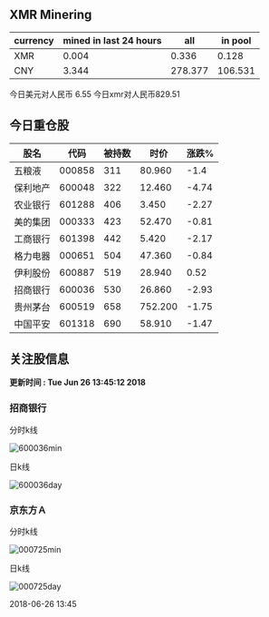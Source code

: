 ## XMR Minering

|currency|mined in last 24 hours|all|in pool|
|---|---|---|---|
|XMR|0.004|0.336|0.128|
|CNY|3.344|278.377|106.531|

今日美元对人民币 6.55	今日xmr对人民币829.51


## 今日重仓股 

|股名|代码|被持数|时价|涨跌%|
|---|---|---|---|---|
|五粮液|000858|311|80.960|-1.4|
|保利地产|600048|322|12.460|-4.74|
|农业银行|601288|406|3.450|-2.27|
|美的集团|000333|423|52.470|-0.81|
|工商银行|601398|442|5.420|-2.17|
|格力电器|000651|504|47.360|-0.84|
|伊利股份|600887|519|28.940|0.52|
|招商银行|600036|530|26.860|-2.93|
|贵州茅台|600519|658|752.200|-1.75|
|中国平安|601318|690|58.910|-1.47|

## 关注股信息
**更新时间 : Tue Jun 26 13:45:12 2018**
### 招商银行 
分时k线

![600036min](http://image.sinajs.cn/newchart/min/n/sh600036.gif)

日k线

![600036day](http://image.sinajs.cn/newchart/daily/n/sh600036.gif)

### 京东方Ａ 
分时k线

![000725min](http://image.sinajs.cn/newchart/min/n/sz000725.gif)

日k线

![000725day](http://image.sinajs.cn/newchart/daily/n/sz000725.gif)

2018-06-26 13:45